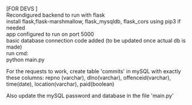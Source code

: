 [FOR DEVS ]  
Recondigured backend to run with flask  
install flask,flask-marshmallow, flask_mysqldb, flask_cors using pip3 if needed  
app configured to run on port 5000  
basic database connection code added (to be updated once actual db is made)  
run cmd:   
python main.py  

For the requests to work, create table 'commits' in mySQL with exactly these columns:
repno (varchar), dlno(varchar), offenceid(varchar), time(date), location(varchar), paid(boolean)
  
Also update the mySQL password and database in the file 'main.py'  